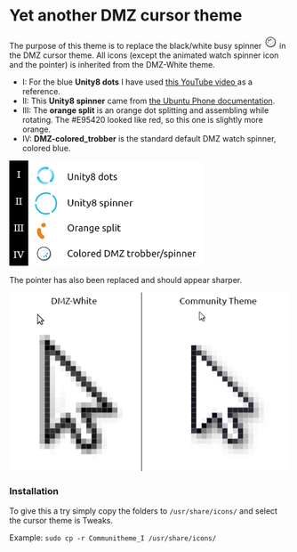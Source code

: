 # Yet another DMZ cursor theme

The purpose of this theme is to replace the black/white busy spinner ![](https://github.com/GalliumOS/dmz-cursor-theme/blob/master/DMZ-White/pngs/24x24/watch_0001.png) in the DMZ cursor theme. All icons (except the animated watch spinner icon and the pointer) is inherited from the DMZ-White theme. 

- I: For the blue **Unity8 dots** I have used [this YouTube video ](https://youtu.be/Dwxx2yQs_Ig?t=8m3s) as a reference.
- II: This **Unity8 spinner** came from [the Ubuntu Phone documentation](https://docs.ubuntu.com/phone/en/apps/design/building-blocks/activity-indicators).
- III: The **orange split** is an orange dot splitting and assembling while rotating. The #E95420 looked like red, so this one is slightly more orange.
- IV: **DMZ-colored_trobber** is the standard default DMZ watch spinner, colored blue.

![examples](examples.jpg)

The pointer has also been replaced and should appear sharper.

![Compare](compare.jpg)


### Installation 
To give this a try simply copy the folders to `/usr/share/icons/` and select the cursor theme is Tweaks.

Example: `sudo cp -r Communitheme_I /usr/share/icons/`
